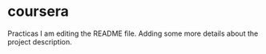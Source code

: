 # coursera
Practicas
I am editing the README file. Adding some more details about the project description.

